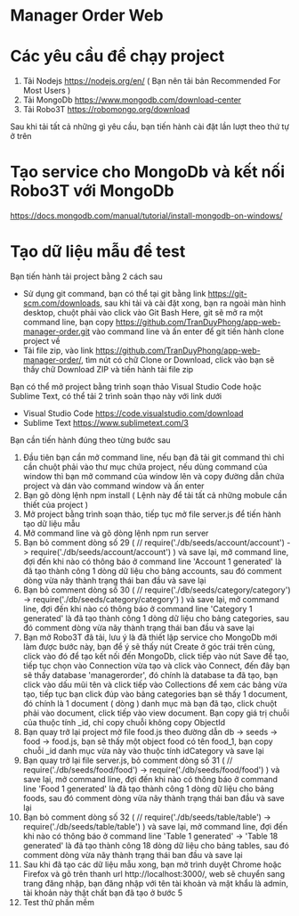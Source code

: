 ﻿# Manager Order Web
# Các yêu cầu để chạy project

1. Tải Nodejs https://nodejs.org/en/ ( Bạn nên tải bản Recommended For Most Users )
2. Tải MongoDb https://www.mongodb.com/download-center
3. Tải Robo3T https://robomongo.org/download

Sau khi tải tất cả những gì yêu cầu, bạn tiến hành cài đặt lần lượt theo thứ tự ở trên

# Tạo service cho MongoDb và kết nối Robo3T với MongoDb
https://docs.mongodb.com/manual/tutorial/install-mongodb-on-windows/

# Tạo dữ liệu mẫu để test
Bạn tiến hành tải project bằng 2 cách sau
- Sử dụng git command, bạn có thể tại git bằng link https://git-scm.com/downloads, sau khi tải và cài đặt xong, bạn ra ngoài màn hình desktop, chuột phải vào click vào Git Bash Here, git sẽ mở ra một command line,
bạn copy https://github.com/TranDuyPhong/app-web-manager-order.git vào command line và ấn enter để git tiến hành clone project về
- Tải file zip, vào link https://github.com/TranDuyPhong/app-web-manager-order/, tìm nút có chữ Clone or Download, click vào bạn sẽ thấy chữ Download ZIP và tiến hành tải file zip

Bạn có thể mở project bằng trình soạn thảo Visual Studio Code hoặc Sublime Text, có thể tải 2 trình soản thạo này với link dưới
- Visual Studio Code https://code.visualstudio.com/download
- Sublime Text https://www.sublimetext.com/3

Bạn cần tiến hành đúng theo từng bước sau
1. Đầu tiên bạn cần mở command line, nếu bạn đã tải git command thì chỉ cần chuột phải vào thư mục chứa project, nếu dùng command của window thì bạn mở command của window lên 
và copy đường dẫn chứa project và dán vào command window và ấn enter
2. Bạn gõ dòng lệnh npm install ( Lệnh này để tải tất cả những mobule cần thiết của project )
3. Mở project bằng trình soạn thảo, tiếp tục mở file server.js để tiến hành tạo dữ liệu mẫu
4. Mở command line và gõ dòng lệnh npm run server
5. Bạn bỏ comment dòng số 29 ( // require('./db/seeds/account/account') -> require('./db/seeds/account/account') ) và save lại, mở command line, đợi đến khi nào có thông báo ở command line 'Account 1 generated' là đã tạo thành công 1 dòng dữ liệu cho bảng accounts, sau đó comment dòng vừa nãy thành trạng thái ban đầu và save lại
6. Bạn bỏ comment dòng số 30 ( // require('./db/seeds/category/category') -> require('./db/seeds/category/category') ) và save lại, mở command line, đợi đến khi nào có thông báo ở command line 'Category 1 generated' là đã tạo thành công 1 dòng dữ liệu cho bảng categories, sau đó comment dòng vừa nãy thành trạng thái ban đầu và save lại
7. Bạn mở Robo3T đã tải, lưu ý là đã thiết lập service cho MongoDb mới làm được bước này, bạn để ý sẽ thấy nút Create ở góc trái trên cùng, click vào đó để tạo kết nối đến MongoDb, click tiếp vào nút Save để tạo, 
tiếp tục chọn vào Connection vừa tạo và click vào Connect, đến đây bạn sẽ thấy database 'managerorder', đó chính là database ta đã tạo, bạn click vào dấu mũi tên và click tiếp vào Collections để xem các bảng vừa tạo,
tiếp tục bạn click đúp vào bảng categories bạn sẽ thấy 1 document, đó chính là 1 document ( dòng ) danh mục mà bạn đã tạo, click chuột phải vào document, click tiếp vào view document. Bạn copy giá trị chuỗi của thuộc tính _id, chỉ copy chuỗi không copy ObjectId
8. Bạn quay trở lại project mở file food.js theo đường dẫn db -> seeds -> food -> food.js, bạn sẽ thấy một object food có tên food_1, bạn copy chuỗi _id danh mục vừa này vào thuộc tính idCategory và save lại
9. Bạn quay trở lại file server.js, bỏ comment dòng số 31 ( // require('./db/seeds/food/food') -> require('./db/seeds/food/food') ) và save lại, mở command line, đợi đến khi nào có thông báo ở command line 'Food 1 generated' là đã tạo thành công 1 dòng dữ liệu cho bảng foods, sau đó comment dòng vừa nãy thành trạng thái ban đầu và save lại
10. Bạn bỏ comment dòng số 32 ( // require('./db/seeds/table/table') -> require('./db/seeds/table/table') ) và save lại, mở command line, đợi đến khi nào có thông báo ở command line 'Table 1 generated' -> 'Table 18 generated' là đã tạo thành công 18 dòng dữ liệu cho bảng tables, sau đó comment dòng vừa nãy thành trạng thái ban đầu và save lại
11. Sau khi đã tạo các dữ liệu mẫu xong, bạn mở trình duyệt Chrome hoặc Firefox và gõ trên thanh url http://localhost:3000/, web sẽ chuyển sang trang đăng nhập, bạn đăng nhập với tên tài khoản và mật khẩu là admin, tài khoản này thật chất bạn đã tạo ở bước 5
12. Test thử phần mềm









